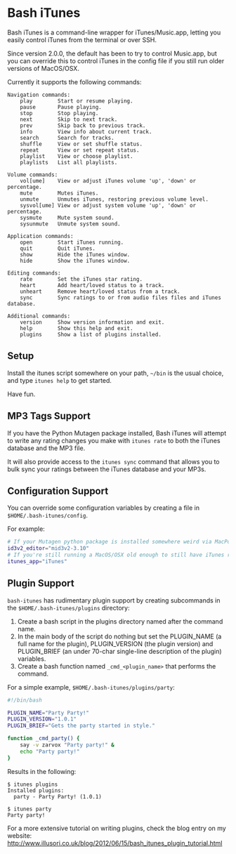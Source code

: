 Bash iTunes
===========

Bash iTunes is a command-line wrapper for iTunes/Music.app, letting you easily
control iTunes from the terminal or over SSH.

Since version 2.0.0, the default has been to try to control Music.app, but you can
override this to control iTunes in the config file if you still run older versions of MacOS/OSX.

Currently it supports the following commands:

```
Navigation commands:
    play        Start or resume playing.
    pause       Pause playing.
    stop        Stop playing.
    next        Skip to next track.
    prev        Skip back to previous track.
    info        View info about current track.
    search      Search for tracks.
    shuffle     View or set shuffle status.
    repeat      View or set repeat status.
    playlist    View or choose playlist.
    playlists   List all playlists.

Volume commands:
    vol[ume]    View or adjust iTunes volume 'up', 'down' or percentage.
    mute        Mutes iTunes.
    unmute      Unmutes iTunes, restoring previous volume level.
    sysvol[ume] View or adjust system volume 'up', 'down' or percentage.
    sysmute     Mute system sound.
    sysunmute   Unmute system sound.

Application commands:
    open        Start iTunes running.
    quit        Quit iTunes.
    show        Hide the iTunes window.
    hide        Show the iTunes window.

Editing commands:
    rate        Set the iTunes star rating.
    heart       Add heart/loved status to a track.
    unheart     Remove heart/loved status from a track.
    sync        Sync ratings to or from audio files files and iTunes database.

Additional commands:
    version     Show version information and exit.
    help        Show this help and exit.
    plugins     Show a list of plugins installed.
```

Setup
-----

Install the itunes script somewhere on your path, `~/bin` is
the usual choice, and type `itunes help` to get started.

Have fun.

MP3 Tags Support
----------------

If you have the Python Mutagen package installed, Bash iTunes will attempt to write any
rating changes you make with `itunes rate` to both the iTunes database and the MP3 file.

It will also provide access to the `itunes sync` command that allows you to bulk sync
your ratings between the iTunes database and your MP3s.

Configuration Support
---------------------

You can override some configuration variables by creating a file in `$HOME/.bash-itunes/config`.

For example:

```bash
# If your Mutagen python package is installed somewhere weird via MacPorts or something.
id3v2_editor="mid3v2-3.10"
# If you're still running a MacOS/OSX old enough to still have iTunes rather than Music.app
itunes_app="iTunes"
```

Plugin Support
--------------

`bash-itunes` has rudimentary plugin support by creating subcommands
in the `$HOME/.bash-itunes/plugins` directory:

 1. Create a bash script in the plugins directory named after the command name.
 2. In the main body of the script do nothing but set the PLUGIN_NAME
    (a full name for the plugin), PLUGIN_VERSION (the plugin version) and
    PLUGIN_BRIEF (an under 70-char single-line description of the plugin)
    variables.
 3. Create a bash function named `_cmd_<plugin_name>` that performs the
    command.

For a simple example, `$HOME/.bash-itunes/plugins/party`:

```bash
#!/bin/bash

PLUGIN_NAME="Party Party!"
PLUGIN_VERSION="1.0.1"
PLUGIN_BRIEF="Gets the party started in style."

function _cmd_party() {
    say -v zarvox "Party party!" &
    echo "Party party!"
}
```

Results in the following:

```
$ itunes plugins
Installed plugins:
  party - Party Party! (1.0.1)

$ itunes party
Party party!
```

For a more extensive tutorial on writing plugins, check the blog
entry on my website:
http://www.illusori.co.uk/blog/2012/06/15/bash_itunes_plugin_tutorial.html
